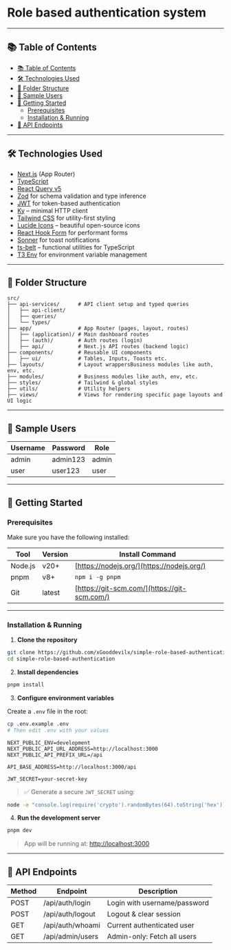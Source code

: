 # Role based authentication system

---

## 📚 Table of Contents

  - [📚 Table of Contents](#-table-of-contents)
  - [🛠️ Technologies Used](#️-technologies-used)
  - [📁 Folder Structure](#-folder-structure)
  - [🧪 Sample Users](#-sample-users)
  - [🧰 Getting Started](#-getting-started)
    - [Prerequisites](#prerequisites)
    - [Installation \& Running](#installation--running)
  - [📡 API Endpoints](#-api-endpoints)

---

## 🛠️ Technologies Used

- [Next.js](https://nextjs.org/) (App Router)
- [TypeScript](https://www.typescriptlang.org/)
- [React Query v5](https://tanstack.com/query/latest)
- [Zod](https://zod.dev/) for schema validation and type inference
- [JWT](https://jwt.io/) for token-based authentication
- [Ky](https://github.com/sindresorhus/ky) – minimal HTTP client
- [Tailwind CSS](https://tailwindcss.com/) for utility-first styling
- [Lucide Icons](https://lucide.dev/) – beautiful open-source icons
- [React Hook Form](https://react-hook-form.com/) for performant forms
- [Sonner](https://sonner.emilkowal.ski/) for toast notifications
- [ts-belt](https://github.com/mobily/ts-belt) – functional utilities for TypeScript
- [T3 Env](https://github.com/t3-oss/t3-env) for environment variable management

---

## 📁 Folder Structure

```
src/
├── api-services/      # API client setup and typed queries
│   ├── api-client/
│   ├── queries/
│   └── types/
├── app/               # App Router (pages, layout, routes)
│   ├── (application)/ # Main dashboard routes
│   ├── (auth)/        # Auth routes (login)
│   ├── api/           # Next.js API routes (backend logic)
├── components/        # Reusable UI components
│   ├── ui/            # Tables, Inputs, Toasts etc.
├── layouts/           # Layout wrappersBusiness modules like auth, env, etc.
├── modules/           # Business modules like auth, env, etc.
├── styles/            # Tailwind & global styles
├── utils/             # Utility helpers
├── views/             # Views for rendering specific page layouts and UI logic
```

---

## 🧪 Sample Users

| Username | Password  | Role  |
|----------|-----------|-------|
| admin    | admin123  | admin |
| user     | user123   | user  |

---

## 🧰 Getting Started

### Prerequisites

Make sure you have the following installed:

| Tool     | Version | Install Command                                |
|----------|---------|-------------------------------------------------|
| Node.js  | v20+    | [https://nodejs.org/](https://nodejs.org/)     |
| pnpm     | v8+     | `npm i -g pnpm`                                 |
| Git      | latest  | [https://git-scm.com/](https://git-scm.com/)   |

---

### Installation & Running

1. **Clone the repository**

```bash
git clone https://github.com/xGooddevilx/simple-role-based-authentication.git
cd simple-role-based-authentication
```

2. **Install dependencies**

```bash
pnpm install
```

3. **Configure environment variables**

Create a `.env` file in the root:

```bash
cp .env.example .env
# Then edit .env with your values
```

```env
NEXT_PUBLIC_ENV=development
NEXT_PUBLIC_API_URL_ADDRESS=http://localhost:3000
NEXT_PUBLIC_API_PREFIX_URL=/api

API_BASE_ADDRESS=http://localhost:3000/api

JWT_SECRET=your-secret-key
```

> ✅ Generate a secure `JWT_SECRET` using:

```bash
node -e "console.log(require('crypto').randomBytes(64).toString('hex'))"
```

4. **Run the development server**

```bash
pnpm dev
```

> App will be running at: [http://localhost:3000](http://localhost:3000)

---

## 📡 API Endpoints

| Method | Endpoint             | Description                    |
|--------|----------------------|--------------------------------|
| POST   | /api/auth/login      | Login with username/password   |
| POST   | /api/auth/logout     | Logout & clear session         |
| GET    | /api/auth/whoami     | Current authenticated user     |
| GET    | /api/admin/users     | Admin-only: Fetch all users    |
